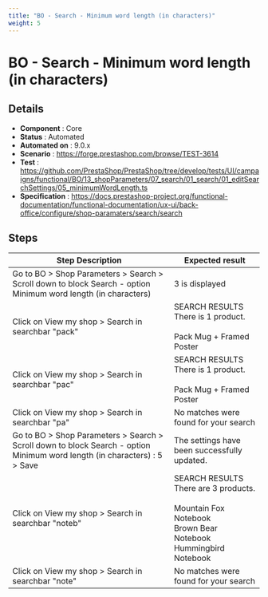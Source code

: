 ```yaml
---
title: "BO - Search - Minimum word length (in characters)"
weight: 5
---
```


# BO - Search - Minimum word length (in characters)
## Details
* **Component** : Core
* **Status** : Automated
* **Automated on** : 9.0.x
* **Scenario** : https://forge.prestashop.com/browse/TEST-3614
* **Test** : https://github.com/PrestaShop/PrestaShop/tree/develop/tests/UI/campaigns/functional/BO/13_shopParameters/07_search/01_search/01_editSearchSettings/05_minimumWordLength.ts
* **Specification** : https://docs.prestashop-project.org/functional-documentation/functional-documentation/ux-ui/back-office/configure/shop-paramaters/search/search

## Steps
| Step Description | Expected result |
| ----- | ----- |
| Go to BO > Shop Parameters > Search > Scroll down to block Search - option Minimum word length (in characters) | 3 is displayed |
| Click on View my shop > Search in searchbar "pack" | SEARCH RESULTS<br>There is 1 product.<br><br>Pack Mug + Framed Poster |
| Click on View my shop > Search in searchbar "pac" | SEARCH RESULTS<br>There is 1 product.<br><br>Pack Mug + Framed Poster |
| Click on View my shop > Search in searchbar "pa" | No matches were found for your search |
| Go to BO > Shop Parameters > Search > Scroll down to block Search - option Minimum word length (in characters) : 5 > Save | The settings have been successfully updated. |
| Click on View my shop > Search in searchbar "noteb" | SEARCH RESULTS<br>There are 3 products.<br><br>Mountain Fox Notebook<br>Brown Bear Notebook<br>Hummingbird Notebook |
| Click on View my shop > Search in searchbar "note" | No matches were found for your search |
